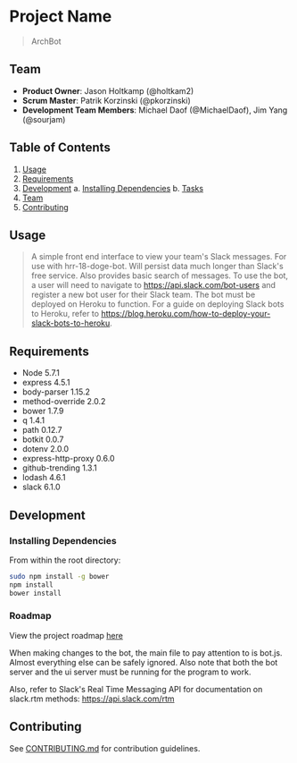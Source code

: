 # Project Name

> ArchBot

## Team

  - __Product Owner__: Jason Holtkamp (@holtkam2)
  - __Scrum Master__: Patrik Korzinski (@pkorzinski)
  - __Development Team Members__: Michael Daof (@MichaelDaof),
                                  Jim Yang (@sourjam)

## Table of Contents

1. [Usage](#Usage)
2. [Requirements](#requirements)
3. [Development](#development)
    a. [Installing Dependencies](#installing-dependencies)
    b. [Tasks](#tasks)
4. [Team](#team)
5. [Contributing](#contributing)

## Usage

> A simple front end interface to view your team's Slack messages. For use with hrr-18-doge-bot. Will persist data much longer than Slack's free service. Also provides basic search of messages.
> To use the bot, a user will need to navigate to https://api.slack.com/bot-users and register a new bot user for their Slack team.
> The bot must be deployed on Heroku to function. For a guide on deploying Slack bots to Heroku, refer to https://blog.heroku.com/how-to-deploy-your-slack-bots-to-heroku.

## Requirements

- Node 5.7.1
- express 4.5.1
- body-parser 1.15.2
- method-override 2.0.2
- bower 1.7.9
- q 1.4.1
- path 0.12.7
- botkit 0.0.7
- dotenv 2.0.0
- express-http-proxy 0.6.0
- github-trending 1.3.1
- lodash 4.6.1
- slack 6.1.0


## Development


### Installing Dependencies

From within the root directory:

```sh
sudo npm install -g bower
npm install
bower install
```

### Roadmap

View the project roadmap [here](LINK_TO_PROJECT_ISSUES)

When making changes to the bot, the main file to pay attention to is bot.js. Almost everything else can be safely ignored. Also note that both the bot server and the ui server must be running for the program to work.

Also, refer to Slack's Real Time Messaging API for documentation on slack.rtm methods: https://api.slack.com/rtm

## Contributing

See [CONTRIBUTING.md](CONTRIBUTING.md) for contribution guidelines.
